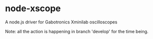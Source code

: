 node-xscope
===========

A node.js driver for Gabotronics Xminilab oscilloscopes

Note: all the action is happening in branch 'develop' for the time 
being.
